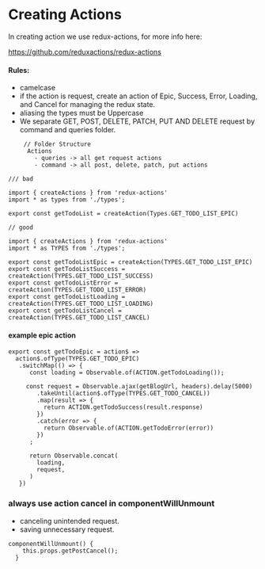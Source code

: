 # Creating Actions

In creating action we use redux-actions, for more info here:

https://github.com/reduxactions/redux-actions

#### Rules:

- camelcase
- if the action is request, create an action of Epic, Success, Error, Loading, and Cancel for managing the redux state.
- aliasing the types must be Uppercase
- We separate GET, POST, DELETE, PATCH, PUT AND DELETE request by command and queries folder.
  ```
   // Folder Structure
    Actions
      - queries -> all get request actions
      - command -> all post, delete, patch, put actions
  ```

```
/// bad

import { createActions } from 'redux-actions'
import * as types from './types';

export const getTodoList = createAction(Types.GET_TODO_LIST_EPIC)
```

```
// good

import { createActions } from 'redux-actions'
import * as TYPES from './types';

export const getTodoListEpic = createAction(TYPES.GET_TODO_LIST_EPIC)
export const getTodoListSuccess = createAction(TYPES.GET_TODO_LIST_SUCCESS)
export const getTodoListError = createAction(TYPES.GET_TODO_LIST_ERROR)
export const getTodoListLoading = createAction(TYPES.GET_TODO_LIST_LOADING)
export const getTodoListCancel = createAction(TYPES.GET_TODO_LIST_CANCEL)
```

#### example epic action

```
export const getTodoEpic = action$ =>
  action$.ofType(TYPES.GET_TODO_EPIC)
   .switchMap(() => {
      const loading = Observable.of(ACTION.getTodoLoading());

     const request = Observable.ajax(getBlogUrl, headers).delay(5000)
        .takeUntil(action$.ofType(TYPES.GET_TODO_CANCEL))
        .map(result => {
          return ACTION.getTodoSuccess(result.response)
        })
        .catch(error => {
          return Observable.of(ACTION.getTodoError(error))
        })
      ;

      return Observable.concat(
        loading,
        request,
      )
   })

```

### always use action cancel in componentWillUnmount

- canceling unintended request.
- saving unnecessary request.

```
componentWillUnmount() {
    this.props.getPostCancel();
  }

```
